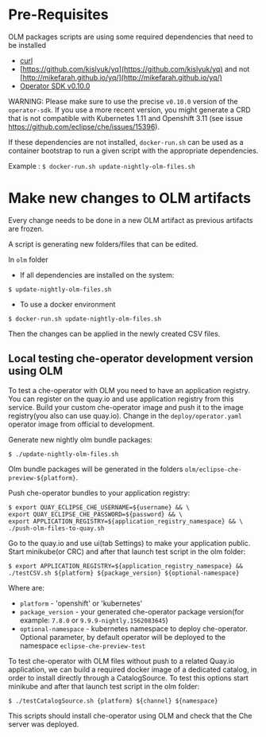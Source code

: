 # Pre-Requisites

OLM packages scripts are using some required dependencies that need to be installed
 - [curl](https://curl.haxx.se/)
 - [https://github.com/kislyuk/yq](https://github.com/kislyuk/yq) and not [http://mikefarah.github.io/yq/](http://mikefarah.github.io/yq/)
 - [Operator SDK v0.10.0](https://github.com/operator-framework/operator-sdk/blob/v0.10.0/doc/user/install-operator-sdk.md)

WARNING: Please make sure to use the precise `v0.10.0` version of the `operator-sdk`. If you use a more recent version, you might generate a CRD that is not compatible with Kubernetes 1.11 and Openshift 3.11 (see issue https://github.com/eclipse/che/issues/15396).

If these dependencies are not installed, `docker-run.sh` can be used as a container bootstrap to run a given script with the appropriate dependencies.

Example : `$ docker-run.sh update-nightly-olm-files.sh`


# Make new changes to OLM artifacts

Every change needs to be done in a new OLM artifact as previous artifacts are frozen.

A script is generating new folders/files that can be edited.

In `olm` folder

- If all dependencies are installed on the system:

```shell
$ update-nightly-olm-files.sh
```

- To use a docker environment

```shell
$ docker-run.sh update-nightly-olm-files.sh
```

Then the changes can be applied in the newly created CSV files.

## Local testing che-operator development version using OLM

To test a che-operator with OLM you need to have an application registry. You can register on the quay.io and
use application registry from this service.
Build your custom che-operator image and push it to the image registry(you also can use quay.io).
Change in the `deploy/operator.yaml` operator image from official to development.

Generate new nightly olm bundle packages:

```shell
$ ./update-nightly-olm-files.sh
```

Olm bundle packages will be generated in the folders `olm/eclipse-che-preview-${platform}`.

Push che-operator bundles to your application registry:

```shell
$ export QUAY_ECLIPSE_CHE_USERNAME=${username} && \
export QUAY_ECLIPSE_CHE_PASSWORD=${password} && \
export APPLICATION_REGISTRY=${application_registry_namespace} && \
./push-olm-files-to-quay.sh
```

Go to the quay.io and use ui(tab Settings) to make your application public.
Start minikube(or CRC) and after that launch test script in the olm folder:

```shell
$ export APPLICATION_REGISTRY=${application_registry_namespace} && ./testCSV.sh ${platform} ${package_version} ${optional-namespace}
```

Where are:
 - `platform` - 'openshift' or 'kubernetes'
 - `package_version` - your generated che-operator package version(for example: `7.8.0` or `9.9.9-nightly.1562083645`)
 - `optional-namespace` - kubernetes namespace to deploy che-operator. Optional parameter, by default operator will be deployed to the namespace `eclipse-che-preview-test`

To test che-operator with OLM files without push to a related Quay.io application, we can build a required docker image of a dedicated catalog,
in order to install directly through a CatalogSource. To test this options start minikube and after that launch
test script in the olm folder:

```shell
$ ./testCatalogSource.sh {platform} ${channel} ${namespace}
```

This scripts should install che-operator using OLM and check that the Che server was deployed.
